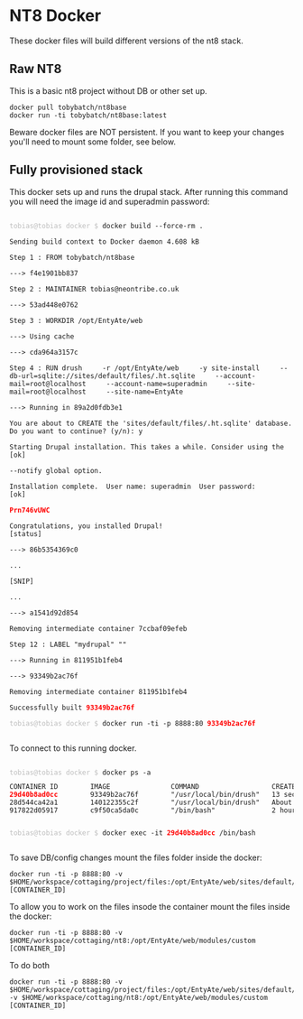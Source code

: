 # NT8 Docker

These docker files will build different versions of the nt8 stack.

## Raw NT8

This is a basic nt8 project without DB or other set up.

    docker pull tobybatch/nt8base
    docker run -ti tobybatch/nt8base:latest

Beware docker files are NOT persistent.  If you want to keep your changes you'll need to mount some folder, see below.

## Fully provisioned stack

This docker sets up and runs the drupal stack.  After running this command you will need the image id and superadmin password:

<code>
<span style='color: #bdbdbd'>tobias@tobias docker $</span> docker build --force-rm .<br />
Sending build context to Docker daemon 4.608 kB<br />
Step 1 : FROM tobybatch/nt8base<br />
---> f4e1901bb837<br />
Step 2 : MAINTAINER tobias@neontribe.co.uk<br />
---> 53ad448e0762<br />
Step 3 : WORKDIR /opt/EntyAte/web<br />
---> Using cache<br />
---> cda964a3157c<br />
Step 4 : RUN drush     -r /opt/EntyAte/web     -y site-install     --db-url=sqlite://sites/default/files/.ht.sqlite     --account-mail=root@localhost     --account-name=superadmin     --site-mail=root@localhost     --site-name=EntyAte<br />
---> Running in 89a2d0fdb3e1<br />
You are about to CREATE the 'sites/default/files/.ht.sqlite' database. Do you want to continue? (y/n): y<br />
Starting Drupal installation. This takes a while. Consider using the        [ok]<br />
--notify global option.<br />
Installation complete.  User name: superadmin  User password:               [ok]<br />
<strong style='color: red'>Prn746vUWC</strong><br />
Congratulations, you installed Drupal!                                  [status]<br />
---> 86b5354369c0<br />
...<br />
[SNIP]<br />
...<br />
---> a1541d92d854<br />
Removing intermediate container 7ccbaf09efeb<br />
Step 12 : LABEL "mydrupal" ""<br />
---> Running in 811951b1feb4<br />
---> 93349b2ac76f<br />
Removing intermediate container 811951b1feb4<br />
Successfully built <strong style='color: red'>93349b2ac76f</strong><br />
<span style='color: #bdbdbd'>tobias@tobias docker $</span> docker run -ti -p 8888:80 <strong style='color: red'>93349b2ac76f</strong><br />
</code>

To connect to this running docker.

<code>
<span style='color: #bdbdbd'>tobias@tobias docker $</span> docker ps -a
<pre>
CONTAINER ID        IMAGE               COMMAND                  CREATED             STATUS                         PORTS                            NAMES
<strong style='color: red'>29d40b8ad0cc</strong>        93349b2ac76f        "/usr/local/bin/drush"   13 seconds ago      Up 12 seconds                  8080/tcp, 0.0.0.0:8888->80/tcp   prickly_shirley
28d544ca42a1        140122355c2f        "/usr/local/bin/drush"   About an hour ago   Exited (0) 31 minutes ago                                       gigantic_franklin
917822d05917        c9f50ca5da0c        "/bin/bash"              2 hours ago         Exited (0) 37 minutes ago                                       dreamy_snyder
</pre>
<span style='color: #bdbdbd'>tobias@tobias docker $</span> docker exec -it <strong style='color: red'>29d40b8ad0cc</strong> /bin/bash<br />
</code>

To save DB/config changes mount the files folder inside the docker:

    docker run -ti -p 8888:80 -v $HOME/workspace/cottaging/project/files:/opt/EntyAte/web/sites/default/files [CONTAINER_ID]

To allow you to work on the files insode the container  mount the files inside the docker:

    docker run -ti -p 8888:80 -v $HOME/workspace/cottaging/nt8:/opt/EntyAte/web/modules/custom [CONTAINER_ID]

To do both

    docker run -ti -p 8888:80 -v $HOME/workspace/cottaging/project/files:/opt/EntyAte/web/sites/default/files -v $HOME/workspace/cottaging/nt8:/opt/EntyAte/web/modules/custom [CONTAINER_ID]
